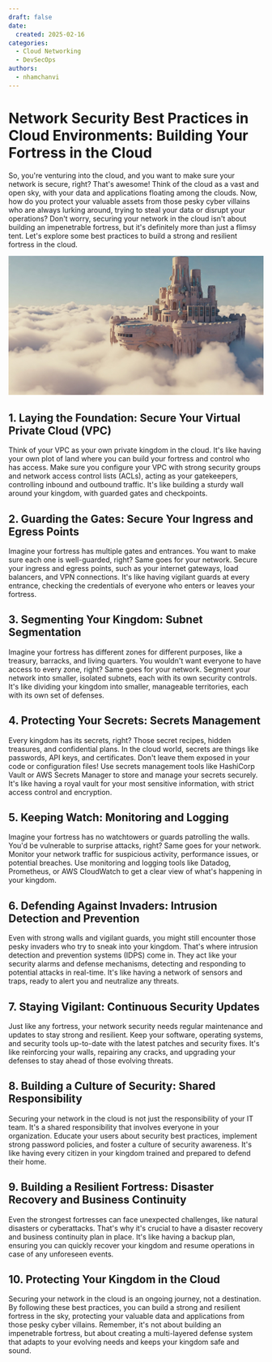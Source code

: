 ```yaml
---
draft: false
date:
  created: 2025-02-16
categories:
  - Cloud Networking
  - DevSecOps
authors:
  - nhamchanvi
---
```


# Network Security Best Practices in Cloud Environments: Building Your Fortress in the Cloud

So, you're venturing into the cloud, and you want to make sure your network is secure, right? That's awesome! Think of the cloud as a vast and open sky, with your data and applications floating among the clouds. Now, how do you protect your valuable assets from those pesky cyber villains who are always lurking around, trying to steal your data or disrupt your operations? Don't worry, securing your network in the cloud isn't about building an impenetrable fortress, but it's definitely more than just a flimsy tent. Let's explore some best practices to build a strong and resilient fortress in the cloud.

[![Image]](./network-security-best-practices-in-cloud-environments-building-your-fortress-in-the-cloud.md)

[Image]: ../../assets/cloud-security-fortress.jpg

<!-- more -->

## 1. Laying the Foundation: Secure Your Virtual Private Cloud (VPC)

Think of your VPC as your own private kingdom in the cloud. It's like having your own plot of land where you can build your fortress and control who has access. Make sure you configure your VPC with strong security groups and network access control lists (ACLs), acting as your gatekeepers, controlling inbound and outbound traffic. It's like building a sturdy wall around your kingdom, with guarded gates and checkpoints.

## 2. Guarding the Gates: Secure Your Ingress and Egress Points

Imagine your fortress has multiple gates and entrances. You want to make sure each one is well-guarded, right? Same goes for your network. Secure your ingress and egress points, such as your internet gateways, load balancers, and VPN connections. It's like having vigilant guards at every entrance, checking the credentials of everyone who enters or leaves your fortress.

## 3. Segmenting Your Kingdom: Subnet Segmentation

Imagine your fortress has different zones for different purposes, like a treasury, barracks, and living quarters. You wouldn't want everyone to have access to every zone, right? Same goes for your network. Segment your network into smaller, isolated subnets, each with its own security controls. It's like dividing your kingdom into smaller, manageable territories, each with its own set of defenses.

## 4. Protecting Your Secrets: Secrets Management

Every kingdom has its secrets, right? Those secret recipes, hidden treasures, and confidential plans. In the cloud world, secrets are things like passwords, API keys, and certificates. Don't leave them exposed in your code or configuration files! Use secrets management tools like HashiCorp Vault or AWS Secrets Manager to store and manage your secrets securely. It's like having a royal vault for your most sensitive information, with strict access control and encryption.

## 5. Keeping Watch: Monitoring and Logging

Imagine your fortress has no watchtowers or guards patrolling the walls. You'd be vulnerable to surprise attacks, right? Same goes for your network. Monitor your network traffic for suspicious activity, performance issues, or potential breaches. Use monitoring and logging tools like Datadog, Prometheus, or AWS CloudWatch to get a clear view of what's happening in your kingdom.

## 6. Defending Against Invaders: Intrusion Detection and Prevention

Even with strong walls and vigilant guards, you might still encounter those pesky invaders who try to sneak into your kingdom. That's where intrusion detection and prevention systems (IDPS) come in. They act like your security alarms and defense mechanisms, detecting and responding to potential attacks in real-time. It's like having a network of sensors and traps, ready to alert you and neutralize any threats.

## 7. Staying Vigilant: Continuous Security Updates

Just like any fortress, your network security needs regular maintenance and updates to stay strong and resilient. Keep your software, operating systems, and security tools up-to-date with the latest patches and security fixes. It's like reinforcing your walls, repairing any cracks, and upgrading your defenses to stay ahead of those evolving threats.

## 8. Building a Culture of Security: Shared Responsibility

Securing your network in the cloud is not just the responsibility of your IT team. It's a shared responsibility that involves everyone in your organization. Educate your users about security best practices, implement strong password policies, and foster a culture of security awareness. It's like having every citizen in your kingdom trained and prepared to defend their home.

## 9. Building a Resilient Fortress: Disaster Recovery and Business Continuity

Even the strongest fortresses can face unexpected challenges, like natural disasters or cyberattacks. That's why it's crucial to have a disaster recovery and business continuity plan in place. It's like having a backup plan, ensuring you can quickly recover your kingdom and resume operations in case of any unforeseen events.

## 10. Protecting Your Kingdom in the Cloud

Securing your network in the cloud is an ongoing journey, not a destination. By following these best practices, you can build a strong and resilient fortress in the sky, protecting your valuable data and applications from those pesky cyber villains. Remember, it's not about building an impenetrable fortress, but about creating a multi-layered defense system that adapts to your evolving needs and keeps your kingdom safe and sound.
